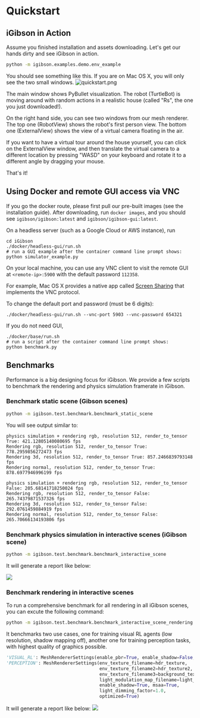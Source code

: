 # Quickstart

## iGibson in Action
Assume you finished installation and assets downloading. Let's get our hands dirty and see iGibson in action.

```bash
python -m igibson.examples.demo.env_example
```
You should see something like this. If you are on Mac OS X, you will only see the two small windows. 
![quickstart.png](images/quickstart.png)

The main window shows PyBullet visualization. The robot (TurtleBot) is moving around with random actions in a realistic house (called "Rs", the one you just downloaded!).

On the right hand side, you can see two windows from our mesh renderer. The top one (RobotView) shows the robot's first person view. The bottom one (ExternalView) shows the view of a virtual camera floating in the air.

If you want to have a virtual tour around the house yourself, you can click on the ExternalView window, and then translate the virtual camera to a different location by pressing "WASD" on your keyboard and rotate it to a different angle by dragging your mouse.

That's it!

## Using Docker and remote GUI access via VNC

If you go the docker route, please first pull our pre-built images (see the installation guide). After downloading, run `docker images`, and you should see `igibson/igibson:latest` and `igibson/igibson-gui:latest`.

On a headless server (such as a Google Cloud or AWS instance), run 
```
cd iGibson
./docker/headless-gui/run.sh
# run a GUI example after the container command line prompt shows:
python simulator_example.py
``` 

On your local machine, you can use any VNC client to visit the remote GUI at `<remote-ip>:5900` with the default password `112358`. 

For example, Mac OS X provides a native app called [Screen Sharing](https://support.apple.com/guide/mac-help/share-the-screen-of-another-mac-mh14066/mac) that implements the VNC protocol.

To change the default port and password (must be 6 digits): 

```
./docker/headless-gui/run.sh --vnc-port 5903 --vnc-password 654321 
```

If you do not need GUI, 
```
./docker/base/run.sh
# run a script after the container command line prompt shows:
python benchmark.py
```

## Benchmarks


Performance is a big designing focus for iGibson. We provide a few scripts to benchmark the rendering and physics
simulation framerate in iGibson.

### Benchmark static scene (Gibson scenes)
```bash
python -m igibson.test.benchmark.benchmark_static_scene
```

You will see output similar to:
```
physics simulation + rendering rgb, resolution 512, render_to_tensor True: 421.12805140080695 fps
Rendering rgb, resolution 512, render_to_tensor True: 778.2959856272473 fps
Rendering 3d, resolution 512, render_to_tensor True: 857.2466839793148 fps
Rendering normal, resolution 512, render_to_tensor True: 878.6977946996199 fps

physics simulation + rendering rgb, resolution 512, render_to_tensor False: 205.68141718250024 fps
Rendering rgb, resolution 512, render_to_tensor False: 265.74379871537326 fps
Rendering 3d, resolution 512, render_to_tensor False: 292.0761459884919 fps
Rendering normal, resolution 512, render_to_tensor False: 265.70666134193806 fps

```

### Benchmark physics simulation in interactive scenes (iGibson scene)

```bash
python -m igibson.test.benchmark.benchmark_interactive_scene
```

It will generate a report like below:

![](images/scene_benchmark_Rs_int_o_True_r_True.png)


### Benchmark rendering in interactive scenes

To run a comprehensive benchmark for all rendering in all iGibson scenes, you can excute the following command:

```bash
python -m igibson.test.benchmark.benchmark_interactive_scene_rendering
```

It benchmarks two use cases, one for training visual RL agents (low resolution, shadow mapping off), another one for
 training perception tasks, with highest quality of graphics possible.
 
 ```python
 'VISUAL_RL': MeshRendererSettings(enable_pbr=True, enable_shadow=False, msaa=False, optimized=True),
 'PERCEPTION': MeshRendererSettings(env_texture_filename=hdr_texture,
                                    env_texture_filename2=hdr_texture2,
                                    env_texture_filename3=background_texture,
                                    light_modulation_map_filename=light_modulation_map_filename,
                                    enable_shadow=True, msaa=True,
                                    light_dimming_factor=1.0,
                                    optimized=True)

```
It will generate a report like below:
![](images/benchmark_rendering.png)

